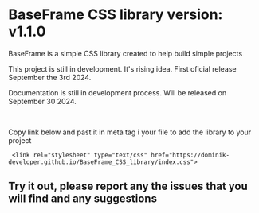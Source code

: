 
# BaseFrame CSS library version: v1.1.0 

BaseFrame is a simple CSS library created to help build simple projects

This project is still in development. It's rising idea. First oficial release September the 3rd 2024.

Documentation is still in development process. Will be released on September 30 2024.

<br>

Copy link below and past it in meta tag i your file to add the library to your project

     <link rel="stylesheet" type="text/css" href="https://dominik-developer.github.io/BaseFrame_CSS_library/index.css"> 
     
<!--You can also see example html page that use this library under this <a href ="https://dominik-developer.github.io/BaseFrame_CSS_library/example.html" >LINK</a>-->

## Try it out, please report any the issues that you will find and any suggestions 

